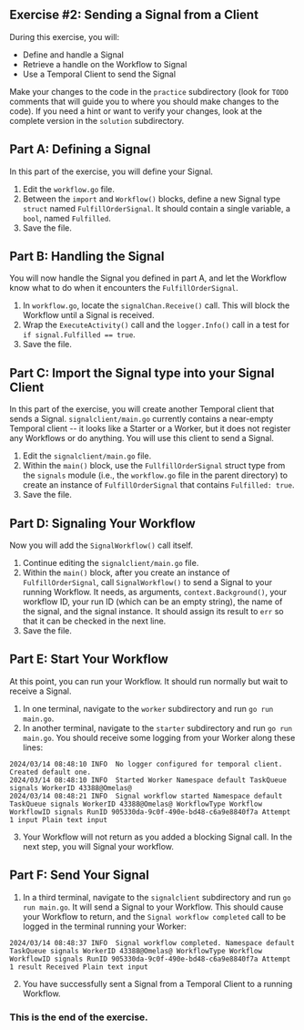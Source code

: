 ## Exercise #2: Sending a Signal from a Client

During this exercise, you will:

- Define and handle a Signal
- Retrieve a handle on the Workflow to Signal
- Use a Temporal Client to send the Signal

Make your changes to the code in the `practice` subdirectory (look for
`TODO` comments that will guide you to where you should make changes to
the code). If you need a hint or want to verify your changes, look at
the complete version in the `solution` subdirectory.

## Part A: Defining a Signal

In this part of the exercise, you will define your Signal.

1. Edit the `workflow.go` file.
2. Between the `import` and `Workflow()` blocks, define a new Signal type `struct` named `FulfillOrderSignal`. It should contain a single variable, a `bool`, named `Fulfilled`.
3. Save the file.

## Part B: Handling the Signal

You will now handle the Signal you defined in part A, and let the Workflow know what to do when it encounters the `FulfillOrderSignal`.

1. In `workflow.go`, locate the `signalChan.Receive()` call. This will block the Workflow until a Signal is received. 
2. Wrap the `ExecuteActivity()` call and the `logger.Info()` call in a test for `if signal.Fulfilled == true`.
3. Save the file.

## Part C: Import the Signal type into your Signal Client

In this part of the exercise, you will create another Temporal client that sends a Signal. `signalclient/main.go` currently contains a near-empty Temporal client -- it looks like a Starter or a Worker, but it does not register any Workflows or do anything. You will use this client to send a Signal.

1. Edit the `signalclient/main.go` file.
2. Within the `main()` block, use the `FullfillOrderSignal` struct type from the `signals` module (i.e., the `workflow.go` file in the parent directory) to create an instance of `FulfillOrderSignal` that contains `Fulfilled: true`.
3. Save the file.

## Part D: Signaling Your Workflow

Now you will add the `SignalWorkflow()` call itself.

1. Continue editing the `signalclient/main.go` file.
2. Within the `main()` block, after you create an instance of `FulfillOrderSignal`, call `SignalWorkflow()` to send a Signal to your running Workflow. It needs, as arguments, `context.Background()`, your workflow ID, your run ID (which can be an empty string), the name of the signal, and the signal instance. It should assign its result to `err` so that it can be checked in the next line.
4. Save the file.

## Part E: Start Your Workflow

At this point, you can run your Workflow. It should run normally but wait to receive a Signal.

1. In one terminal, navigate to the `worker` subdirectory and run `go run main.go`.
2. In another terminal, navigate to the `starter` subdirectory and run `go run main.go`. You should receive some logging from your Worker along these lines:

```
2024/03/14 08:48:10 INFO  No logger configured for temporal client. Created default one.
2024/03/14 08:48:10 INFO  Started Worker Namespace default TaskQueue signals WorkerID 43388@Omelas@
2024/03/14 08:48:21 INFO  Signal workflow started Namespace default TaskQueue signals WorkerID 43388@Omelas@ WorkflowType Workflow WorkflowID signals RunID 905330da-9c0f-490e-bd48-c6a9e8840f7a Attempt 1 input Plain text input
```

3. Your Workflow will not return as you added a blocking Signal call. In the next step, you will Signal your workflow.

## Part F: Send Your Signal

1. In a third terminal, navigate to the `signalclient` subdirectory and run `go run main.go`. It will send a Signal to your Workflow. This should cause your Workflow to return, and the `Signal workflow completed` call to be logged in the terminal running your Worker:

```
2024/03/14 08:48:37 INFO  Signal workflow completed. Namespace default TaskQueue signals WorkerID 43388@Omelas@ WorkflowType Workflow WorkflowID signals RunID 905330da-9c0f-490e-bd48-c6a9e8840f7a Attempt 1 result Received Plain text input
```

2. You have successfully sent a Signal from a Temporal Client to a running Workflow.

### This is the end of the exercise.

